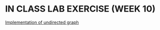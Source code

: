 # IN CLASS LAB EXERCISE (WEEK 10)


[Implementation of undirected graph](https://github.com/kumudh-ranasinghe/DSA/blob/6180c4dca639a15c507f0428e0c2a8db7d79c3ff/LAB%2010%20/graph.cpp)

